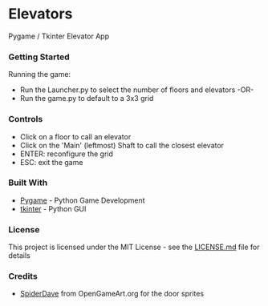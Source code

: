 # Elevators
Pygame / Tkinter Elevator App

### Getting Started
Running the game:
  - Run the Launcher.py to select the number of floors and elevators -OR-
  - Run the game.py to default to a 3x3 grid
  
### Controls
- Click on a floor to call an elevator
- Click on the 'Main' (leftmost) Shaft to call the closest elevator
- ENTER: reconfigure the grid
- ESC: exit the game

### Built With
* [Pygame](https://www.pygame.org/wiki/GettingStarted) - Python Game Development
* [tkinter](https://docs.python.org/3/library/tkinter.html) - Python GUI
  
### License
This project is licensed under the MIT License - see the [LICENSE.md](LICENSE.md) file for details

### Credits
* [SpiderDave](https://opengameart.org/content/doors) from OpenGameArt.org for the door sprites
